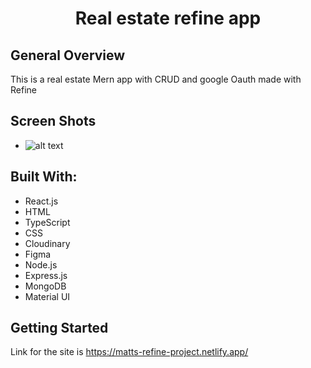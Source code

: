 <h1 align="center">Real estate refine app</h1>

</div>

## General Overview

This is a real estate Mern app with CRUD and google Oauth made with Refine


## Screen Shots

* ![alt text](https://i.imgur.com/pzg3XzZ.png)



## Built With:

- React.js
- HTML
- TypeScript
- CSS
- Cloudinary
- Figma
- Node.js 
- Express.js
- MongoDB
- Material UI




## Getting Started

Link for the site is https://matts-refine-project.netlify.app/

